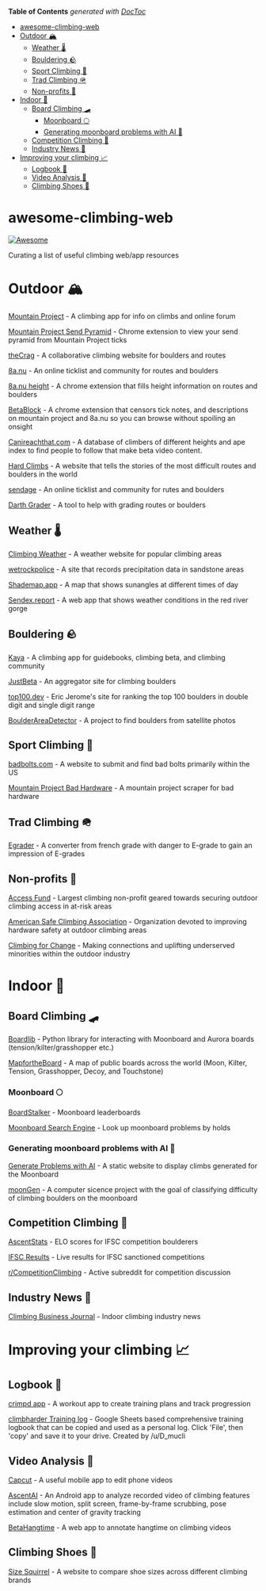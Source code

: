 <!-- START doctoc generated TOC please keep comment here to allow auto update -->
<!-- DON'T EDIT THIS SECTION, INSTEAD RE-RUN doctoc TO UPDATE -->
**Table of Contents**  *generated with [DocToc](https://github.com/thlorenz/doctoc)*

- [awesome-climbing-web](#awesome-climbing-web)
- [Outdoor 🏔️](#outdoor-)
  - [Weather 🌡️](#weather-)
  - [Bouldering 🪨](#bouldering-)
  - [Sport Climbing 🧗](#sport-climbing-)
  - [Trad Climbing 🪖](#trad-climbing-)
  - [Non-profits 👏](#non-profits-)
- [Indoor 🏢](#indoor-)
  - [Board Climbing 🛹](#board-climbing-)
    - [Moonboard 🌕](#moonboard-)
    - [Generating moonboard problems with AI 🤖](#generating-moonboard-problems-with-ai-)
  - [Competition Climbing 🏅](#competition-climbing-)
  - [Industry News 📰](#industry-news-)
- [Improving your climbing 📈](#improving-your-climbing-)
  - [Logbook 📘](#logbook-)
  - [Video Analysis 🎥](#video-analysis-)
  - [Climbing Shoes 👟](#climbing-shoes-)

<!-- END doctoc generated TOC please keep comment here to allow auto update -->

# awesome-climbing-web

[![Awesome](https://awesome.re/badge-flat.svg)](https://awesome.re)

Curating a list of useful climbing web/app resources

# Outdoor 🏔️

[Mountain Project](https://www.mountainproject.com/) - A climbing app for info on climbs and online forum

[Mountain Project Send Pyramid](https://chromewebstore.google.com/detail/mountain-project-send-pyr/fdnfbapicfkfkplchkelkecchbcniaie) - Chrome extension to view your send pyramid from Mountain Project ticks

[theCrag](thecrag.com) - A collaborative climbing website for boulders and routes

[8a.nu](https://www.8a.nu/) - An online ticklist and community for routes and boulders

[8a.nu height](https://chromewebstore.google.com/detail/8anu-height/oialkklcgchchhobefifjfpgbkcnhhna) - A chrome extension that fills height information on routes and boulders

[BetaBlock](https://chromewebstore.google.com/detail/betablock/mahobpgiehopfjpgnbaabebmnimbcfdg) - A chrome extension that censors tick notes, and descriptions on mountain project and 8a.nu so you can browse without spoiling an onsight

[Canireachthat.com](https://canireachthat.com) - A database of climbers of different heights and ape index to find people to follow that make beta video content.

[Hard Climbs](https://hardclimbs.info/) - A website that tells the stories of the most difficult routes and boulders in the world

[sendage](https://sendage.com/) - An online ticklist and community for rutes and boulders

[Darth Grader](https://darth-grader.net/) - A tool to help with grading routes or boulders


## Weather 🌡️

[Climbing Weather](https://www.climbingweather.com/) - A weather website for popular climbing areas

[wetrockpolice](https://wetrockpolice.com/redrock) - A site that records precipitation data in sandstone areas

[Shademap.app](https://shademap.app/) - A map that shows sunangles at different times of day

[Sendex.report](https://sendex.report/) - A web app that shows weather conditions in the red river gorge

## Bouldering 🪨

[Kaya](https://kayaclimb.com/) - A climbing app for guidebooks, climbing beta, and climbing community

[JustBeta](https://www.justbeta.net/) - An aggregator site for climbing boulders

[top100.dev](https://top100.dev/) - Eric Jerome's site for ranking the top 100 boulders in double digit and single digit range

[BoulderAreaDetector](https://github.com/pszemraj/BoulderAreaDetector) - A project to find boulders from satellite photos

## Sport Climbing 🧗

[badbolts.com](https://badbolts.com/) - A website to submit and find bad bolts primarily within the US

[Mountain Project Bad Hardware](https://github.com/hanswebster/mountain_project_bad_hardware) - A mountain project scraper for bad hardware

## Trad Climbing 🪖

[Egrader](https://egrader.co.uk/) - A converter from french grade with danger to E-grade to gain an impression of E-grades

## Non-profits 👏

[Access Fund](https://www.accessfund.org/) - Largest climbing non-profit geared towards securing outdoor climbing access in at-risk areas

[American Safe Climbing Association](https://safeclimbing.org/) - Organization devoted to improving hardware safety at outdoor climbing areas

[Climbing for Change](https://www.climbing4change.org/) - Making connections and uplifting underserved minorities within the outdoor industry 

# Indoor 🏢

## Board Climbing 🛹

[Boardlib](https://github.com/lemeryfertitta/BoardLib) - Python library for interacting with Moonboard and Aurora boards (tension/kilter/grasshopper etc.) 

[MapfortheBoard](https://akirosingh.github.io/mapfortheboard/) - A map of public boards across the world (Moon, Kilter, Tension, Grasshopper, Decoy, and Touchstone)

### Moonboard 🌕

[BoardStalker](https://boardstalker.com/) - Moonboard leaderboards

[Moonboard Search Engine](http://mb.timparkin.net/) - Look up moonboard problems by holds

### Generating moonboard problems with AI 🤖
[Generate Problems with AI](https://ahoughton.com/moon) - A static website to display climbs generated for the Moonboard

[moonGen](https://github.com/gestalt-howard/moonGen) - A computer sicence project with the goal of classifying difficulty of climbing boulders on the moonboard

## Competition Climbing 🏅

[AscentStats](https://ascentstats.com/competition-climbing/) - ELO scores for IFSC competition boulderers

[IFSC Results](https://ifsc.results.info/) - Live results for IFSC sanctioned competitions

[r/CompetitionClimbing](https://www.reddit.com/r/CompetitionClimbing/) - Active subreddit for competition discussion

## Industry News 📰

[Climbing Business Journal](https://www.climbingbusinessjournal.com/) - Indoor climbing industry news

# Improving your climbing 📈

## Logbook 📘

[crimpd app](https://www.crimpd.com/) - A workout app to create training plans and track progression

[climbharder Training log](https://docs.google.com/spreadsheets/d/18hoZb5ZopO8P18SxIiz6seronM6kCGDoqss0trYo6Ms/edit#gid=1881188582) - Google Sheets based comprehensive training logbook that can be copied and used as a personal log. Click 'File', then 'copy' and save it to your drive. Created by /u/D_mucli

## Video Analysis 🎥

[Capcut](https://www.capcut.com/) - A useful mobile app to edit phone videos

[AscentAI](https://play.google.com/store/apps/details?id=com.jonasdeuchler.ascendai) - An Android app to analyze recorded video of climbing features include slow motion, split screen, frame-by-frame scrubbing, pose estimation and center of gravity tracking

[BetaHangtime](https://betahangtime.askadam.me) - A web app to annotate hangtime on climbing videos

## Climbing Shoes 👟

[Size Squirrel](https://sizesquirrel.com/) - A website to compare shoe sizes across different climbing brands
